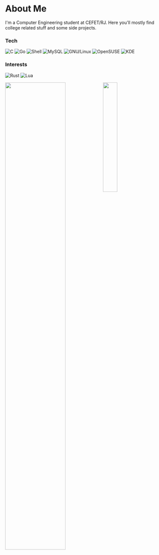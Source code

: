 # About Me

I'm a Computer Engineering student at CEFET/RJ. Here you'll mostly find college related stuff and some side projects.

### Tech

![C](https://img.shields.io/badge/c-%23A8B9CC.svg?&style=for-the-badge&logo=c&logoColor=white)
![Go](https://img.shields.io/badge/go-%2300ADD8.svg?&style=for-the-badge&logo=go&logoColor=white)
![Shell](https://img.shields.io/badge/gnu%20bash-%234EAA25.svg?&style=for-the-badge&logo=gnu%20bash&logoColor=white)
![MySQL](https://img.shields.io/badge/mysql-%234479A1.svg?&style=for-the-badge&logo=mysql&logoColor=white)
![GNU/Linux](https://img.shields.io/badge/linux-%23FCC624.svg?&style=for-the-badge&logo=linux&logoColor=black)
![OpenSUSE](https://img.shields.io/badge/opensuse-%2373BA25.svg?&style=for-the-badge&logo=opensuse&logoColor=white)
![KDE](https://img.shields.io/badge/kde-%231D99F3.svg?&style=for-the-badge&logo=kde&logoColor=white)

### Interests

![Rust](https://img.shields.io/badge/rust-%23000000.svg?&style=for-the-badge&logo=rust&logoColor=white)
![Lua](https://img.shields.io/badge/lua-%232C2D72.svg?&style=for-the-badge&logo=lua&logoColor=white)

<img align="left" width="62%" src="https://github-profile-summary-cards.vercel.app/api/cards/profile-details?username=math-ac&theme=github_dark" />
<img align="left" width="30%" src="https://github-profile-summary-cards.vercel.app/api/cards/most-commit-language?username=math-ac&theme=github_dark" />
